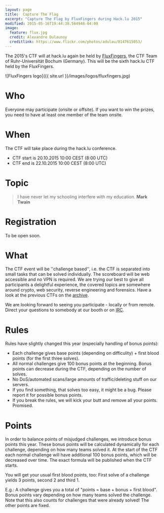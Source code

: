 ```yaml
---
layout: page
title:  Capture The Flag
excerpt: "Capture The Flag by FluxFingers during Hack.lu 2015"
modified: 2015-05-16T19:44:38.564948-04:00
image:
  feature: flux.jpg
  credit: Alexandre Dulaunoy
  creditlink: https://www.flickr.com/photos/adulau/8147615053/
---
```


The 2015's CTF will at hack.lu again be held by [FluxFingers](https://www.fluxfingers.net/), the CTF Team of
Ruhr-Universität Bochum (Germany). This will be the sixth hack.lu CTF held by the FluxFingers.

![FluxFingers logo]({{ site.url }}/images/logos/fluxfingers.jpg)

# Who

Everyone may participate (onsite or offsite). If you want to win the prizes, you need to have at least one member of the team onsite.

# When

The CTF will take place during the hack.lu conference.

* CTF start is 20.10.2015 10:00 CEST (8:00 UTC)
* CTF end is 22.10.2015 10:00 CEST (8:00 UTC)

# Topic

>I have never let my schooling interfere with my education.
**Mark Twain**

# Registration

To be open soon.

# What

The CTF event will be ''challenge based'', i.e. the CTF is separated
into small tasks that can be solved individually. The scoreboard will be
web accessible and no VPN is required. We are trying our best to give
all participants a delightful experience, the covered topics are
somewhere around crypto, web security, reverse engineering and forensics. Have a look at the previous
CTFs on the [archive](https://ctf.fluxfingers.net).

We are looking forward to seeing you participate - locally or from
remote. Direct your questions to somebody at our booth or on
[IRC](irc://chat.freenode.net/fluxfingers).

# Rules

Rules have slightly changed this year (especially handling of bonus points):

*    Each challenge gives base points (depending on difficulity) + first blood points (for the first three solves).
*    All normal challenges give 100 bonus points at the beginning. Bonus points can decrease during the CTF, depending on the number of solves.
*    No DoS/automated scans/large amounts of traffic/deleting stuff on our servers.
*    If you find something, that solves too easy, it might be a bug. Please report it for possible bonus points.
*    If you break the rules, we will kick your butt and remove all your points. Promised.

# Points

In order to balance points of misjudged challenges, we introduce bonus points this year. These bonus points will be calculated dynamically for each challenge, depending on how many teams solved it. At the start of the CTF each normal challenge will have additional 100 bonus points, which will be decreased over time. The exact formula will be published when the CTF starts.

You will get your usual first blood points, too: First solve of a challenge yields 3 points, second 2 and third 1.

E.g.: A challenge gives you a total of "points = base + bonus + first blood". Bonus points vary depending on how many teams solved the challenge. Note that this also counts for challenges that were already solved! The other points are fixed.

